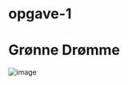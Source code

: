 # opgave-1
# Grønne Drømme
![image](https://user-images.githubusercontent.com/53862286/134337632-7b9f97e3-c507-4a6d-8cab-1c331dbcd9b3.png)
